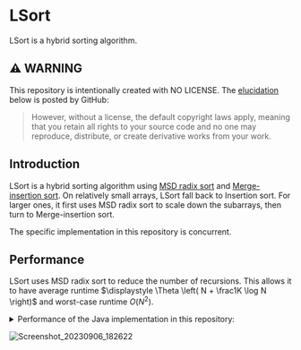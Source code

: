 # LSort
LSort is a hybrid sorting algorithm.

## :warning: WARNING

This repository is intentionally created with NO LICENSE. The [elucidation](https://docs.github.com/en/repositories/managing-your-repositorys-settings-and-features/customizing-your-repository/licensing-a-repository) below is posted by GitHub:

> However, without a license, the default copyright laws apply, meaning that you retain all rights to your source code and no one may reproduce, distribute, or create derivative works from your work.

## Introduction

LSort is a hybrid sorting algorithm using [MSD radix sort](https://en.wikipedia.org/wiki/Radix_sort#Most_significant_digit,_forward_recursive) and [Merge-insertion sort](https://en.wikipedia.org/wiki/Merge-insertion_sort). On relatively small arrays, LSort fall back to Insertion sort. For larger ones, it first uses MSD radix sort to scale down the subarrays, then turn to Merge-insertion sort.

The specific implementation in this repository is concurrent.

## Performance

LSort uses MSD radix sort to reduce the number of recursions. This allows it to have average runtime $\displaystyle \Theta \left( N + \frac1K \log N \right)$ and worst-case runtime $O \left( N^2 \right)$. 

<details>
  <summary>Performance of the Java implementation in this repository: </summary>
  
  ### Environment
  * CPU: AMD Ryzen 7 7840HS w/ Radeon 780M Graphics (16) @ 3.800GHz
  * OpenJDK: 20.0.2
</details>

![Screenshot_20230906_182622](https://github.com/YJChen22/LSort/assets/144348310/8fc42811-2ed6-43b7-9a7f-acba83314ed5)


